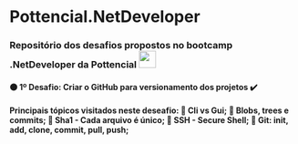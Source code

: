 # Pottencial.NetDeveloper

<h3 align="left">Repositório dos desafios propostos no bootcamp .NetDeveloper da Pottencial <img src="https://raw.githubusercontent.com/kaueMarques/kaueMarques/master/hi.gif" width="30px"></h3>

<h4> 🟠 1º Desafio: <strong>Criar o GitHub para versionamento dos projetos ✔️</strong></h4>
<p><strong> Principais tópicos visitados neste deseafio:
  🔸 Cli vs Gui;
  🔸 Blobs, trees e commits;
  🔸 Sha1 - Cada arquivo é único;
  🔸 SSH - Secure Shell;
  🔸 Git: init, add, clone, commit, pull, push;
  </p>
